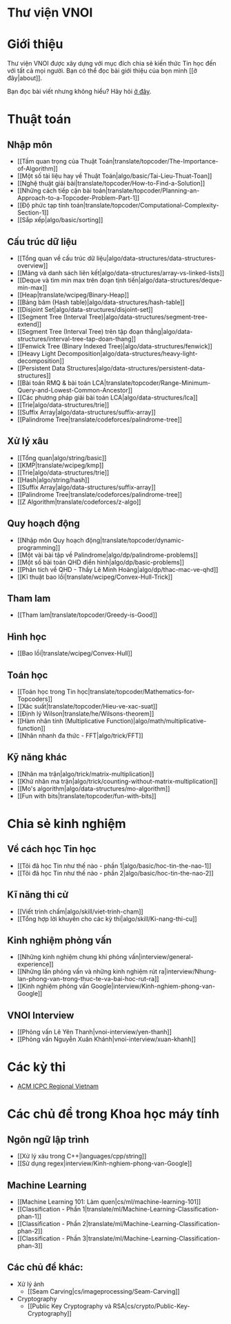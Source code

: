 # Thư viện VNOI

# Giới thiệu

Thư viện VNOI được xây dựng với mục đích chia sẻ kiến thức Tin học đến với tất cả mọi người. Bạn có thể đọc bài giới thiệu của bọn mình [[ở đây|about]].

Bạn đọc bài viết nhưng không hiểu? Hãy hỏi [ở đây](https://fb.com/vnoi.wiki/).

# Thuật toán

## Nhập môn

- [[Tầm quan trọng của Thuật Toán|translate/topcoder/The-Importance-of-Algorithm]]
- [[Một số tài liệu hay về Thuật Toán|algo/basic/Tai-Lieu-Thuat-Toan]]
- [[Nghệ thuật giải bài|translate/topcoder/How-to-Find-a-Solution]]
- [[Những cách tiếp cận bài toán|translate/topcoder/Planning-an-Approach-to-a-Topcoder-Problem-Part-1]]
- [[Độ phức tạp tính toán|translate/topcoder/Computational-Complexity-Section-1]]
- [[Sắp xếp|algo/basic/sorting]]

## Cấu trúc dữ liệu

- [[Tổng quan về cấu trúc dữ liệu|algo/data-structures/data-structures-overview]]
- [[Mảng và danh sách liên kết|algo/data-structures/array-vs-linked-lists]]
- [[Deque và tìm min max trên đoạn tịnh tiến|algo/data-structures/deque-min-max]]
- [[Heap|translate/wcipeg/Binary-Heap]]
- [[Bảng băm (Hash table)|algo/data-structures/hash-table]]
- [[Disjoint Set|algo/data-structures/disjoint-set]]
- [[Segment Tree (Interval Tree)|algo/data-structures/segment-tree-extend]]
- [[Segment Tree (Interval Tree) trên tập đoạn thẳng|algo/data-structures/interval-tree-tap-doan-thang]]
- [[Fenwick Tree (Binary Indexed Tree)|algo/data-structures/fenwick]]
- [[Heavy Light Decomposition|algo/data-structures/heavy-light-decomposition]]
- [[Persistent Data Structures|algo/data-structures/persistent-data-structures]]
- [[Bài toán RMQ & bài toán LCA|translate/topcoder/Range-Minimum-Query-and-Lowest-Common-Ancestor]]
- [[Các phương pháp giải bài toán LCA|algo/data-structures/lca]]
- [[Trie|algo/data-structures/trie]]
- [[Suffix Array|algo/data-structures/suffix-array]]
- [[Palindrome Tree|translate/codeforces/palindrome-tree]]

## Xử lý xâu

- [[Tổng quan|algo/string/basic]]
- [[KMP|translate/wcipeg/kmp]]
- [[Trie|algo/data-structures/trie]]
- [[Hash|algo/string/hash]]
- [[Suffix Array|algo/data-structures/suffix-array]]
- [[Palindrome Tree|translate/codeforces/palindrome-tree]]
- [[Z Algorithm|translate/codeforces/z-algo]]

## Quy hoạch động
- [[Nhập môn Quy hoạch động|translate/topcoder/dynamic-programming]]
- [[Một vài bài tập về Palindrome|algo/dp/palindrome-problems]]
- [[Một số bài toán QHD điển hình|algo/dp/basic-problems]]
- [[Phân tích về QHD - Thầy Lê Minh Hoàng|algo/dp/thac-mac-ve-qhd]]
- [[Kĩ thuật bao lồi|translate/wcipeg/Convex-Hull-Trick]]

## Tham lam

- [[Tham lam|translate/topcoder/Greedy-is-Good]]

## Hình học

- [[Bao lồi|translate/wcipeg/Convex-Hull]]

## Toán học

- [[Toán học trong Tin học|translate/topcoder/Mathematics-for-Topcoders]]
- [[Xác suất|translate/topcoder/Hieu-ve-xac-suat]]
- [[Định lý Wilson|translate/he/Wilsons-theorem]]
- [[Hàm nhân tính (Multiplicative Function)|algo/math/multiplicative-function]]
- [[Nhân nhanh đa thức - FFT|algo/trick/FFT]]

## Kỹ năng khác

- [[Nhân ma trận|algo/trick/matrix-multiplication]]
- [[Khử nhân ma trận|algo/trick/counting-without-matrix-multiplication]]
- [[Mo's algorithm|algo/data-structures/mo-algorithm]]
- [[Fun with bits|translate/topcoder/fun-with-bits]]


# Chia sẻ kinh nghiệm

## Về cách học Tin học

- [[Tôi đã học Tin như thế nào - phần 1|algo/basic/hoc-tin-the-nao-1]]
- [[Tôi đã học Tin như thế nào - phần 2|algo/basic/hoc-tin-the-nao-2]]

## Kĩ năng thi cử

- [[Viết trình chấm|algo/skill/viet-trinh-cham]]
- [[Tổng hợp lời khuyên cho các kỳ thi|algo/skill/Ki-nang-thi-cu]]

## Kinh nghiệm phỏng vấn

- [[Những kinh nghiệm chung khi phỏng vấn|interview/general-experience]]
- [[Những lần phỏng vấn và những kinh nghiệm rút ra|interview/Nhung-lan-phong-van-trong-thuc-te-va-bai-hoc-rut-ra]]
- [[Kinh nghiệm phỏng vấn Google|interview/Kinh-nghiem-phong-van-Google]]

## VNOI Interview

- [[Phỏng vấn Lê Yên Thanh|vnoi-interview/yen-thanh]]
- [[Phỏng vấn Nguyễn Xuân Khánh|vnoi-interview/xuan-khanh]]




# Các kỳ thi

- [ACM ICPC Regional Vietnam](http://acmicpc-vietnam.github.io/)


# Các chủ đề trong Khoa học máy tính

## Ngôn ngữ lập trình

- [[Xử lý xâu trong C++|languages/cpp/string]]
- [[Sử dụng regex|interview/Kinh-nghiem-phong-van-Google]]

## Machine Learning

- [[Machine Learning 101: Làm quen|cs/ml/machine-learning-101]]
- [[Classification - Phần 1|translate/ml/Machine-Learning-Classification-phan-1]]
- [[Classification - Phần 2|translate/ml/Machine-Learning-Classification-phan-2]]
- [[Classification - Phần 3|translate/ml/Machine-Learning-Classification-phan-3]]

## Các chủ đề khác:

- Xử lý ảnh
    - [[Seam Carving|cs/imageprocessing/Seam-Carving]]
- Cryptography
    - [[Public Key Cryptography và RSA|cs/crypto/Public-Key-Cryptography]]
